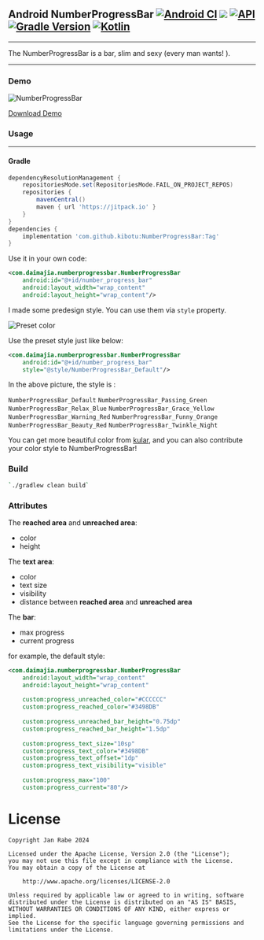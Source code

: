 ## Android NumberProgressBar [![Android CI](https://github.com/kibotu/NumberProgressBar/actions/workflows/android.yml/badge.svg)](https://github.com/kibotu/NumberProgressBar/actions/workflows/android.yml) [![](https://jitpack.io/v/kibotu/NumberProgressBar.svg)](https://jitpack.io/#kibotu/NumberProgressBar) [![API](https://img.shields.io/badge/API-21%2B-brightgreen.svg?style=flat)](https://android-arsenal.com/api?level=21) [![Gradle Version](https://img.shields.io/badge/gradle-8.1.1-green.svg)](https://docs.gradle.org/current/release-notes) [![Kotlin](https://img.shields.io/badge/kotlin-2.1.0-green.svg)](https://kotlinlang.org/)


-----

The NumberProgressBar is a bar, slim and sexy (every man wants! ). 

---

### Demo

![NumberProgressBar](http://ww3.sinaimg.cn/mw690/610dc034jw1efyrd8n7i7g20cz02mq5f.gif)


[Download Demo](https://github.com/daimajia/NumberProgressBar/releases/download/v1.0/NumberProgressBar-Demo-v1.0.apk)


### Usage
----

#### Gradle

```groovy
dependencyResolutionManagement {
    repositoriesMode.set(RepositoriesMode.FAIL_ON_PROJECT_REPOS)
    repositories {
        mavenCentral()
        maven { url 'https://jitpack.io' }
    }
}
dependencies {
    implementation 'com.github.kibotu:NumberProgressBar:Tag'
}
```

Use it in your own code:

```xml
<com.daimajia.numberprogressbar.NumberProgressBar
    android:id="@+id/number_progress_bar"
    android:layout_width="wrap_content"
    android:layout_height="wrap_content"/>
```

I made some predesign style. You can use them via `style` property.


![Preset color](http://ww1.sinaimg.cn/mw690/610dc034jw1efyslmn5itj20f30k074r.jpg)

Use the preset style just like below:

```xml
<com.daimajia.numberprogressbar.NumberProgressBar
    android:id="@+id/number_progress_bar"
    style="@style/NumberProgressBar_Default"/>
```

In the above picture, the style is : 

`NumberProgressBar_Default`
`NumberProgressBar_Passing_Green`
`NumberProgressBar_Relax_Blue`
`NumberProgressBar_Grace_Yellow`
`NumberProgressBar_Warning_Red`
`NumberProgressBar_Funny_Orange`
`NumberProgressBar_Beauty_Red`
`NumberProgressBar_Twinkle_Night`

You can get more beautiful color from [kular](https://kuler.adobe.com), and you can also contribute your color style to NumberProgressBar!  

### Build

```sh
`./gradlew clean build` 
```

### Attributes

The **reached area** and **unreached area**:

* color
* height 

The **text area**:

* color
* text size
* visibility
* distance between **reached area** and **unreached area**

The **bar**:

* max progress
* current progress

for example, the default style:

```xml
<com.daimajia.numberprogressbar.NumberProgressBar
    android:layout_width="wrap_content"
    android:layout_height="wrap_content"
    
    custom:progress_unreached_color="#CCCCCC"
    custom:progress_reached_color="#3498DB"
    
    custom:progress_unreached_bar_height="0.75dp"
    custom:progress_reached_bar_height="1.5dp"
    
    custom:progress_text_size="10sp"
    custom:progress_text_color="#3498DB"
    custom:progress_text_offset="1dp"
    custom:progress_text_visibility="visible"
    
    custom:progress_max="100"
    custom:progress_current="80"/>
```

# License
```
Copyright Jan Rabe 2024

Licensed under the Apache License, Version 2.0 (the "License");
you may not use this file except in compliance with the License.
You may obtain a copy of the License at

    http://www.apache.org/licenses/LICENSE-2.0

Unless required by applicable law or agreed to in writing, software
distributed under the License is distributed on an "AS IS" BASIS,
WITHOUT WARRANTIES OR CONDITIONS OF ANY KIND, either express or implied.
See the License for the specific language governing permissions and
limitations under the License.
```
